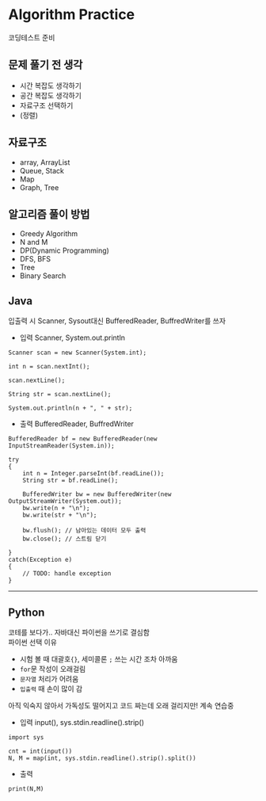 # Algorithm Practice
코딩테스트 준비

## 문제 풀기 전 생각 
- 시간 복잡도 생각하기
- 공간 복잡도 생각하기 
- 자료구조 선택하기 
- (정렬)

## 자료구조 
- array, ArrayList
- Queue, Stack
- Map
- Graph, Tree

## 알고리즘 풀이 방법

- Greedy Algorithm
- N and M
- DP(Dynamic Programming)
- DFS, BFS
- Tree
- Binary Search

## Java  
입출력 시 Scanner, Sysout대신 BufferedReader, BuffredWriter를 쓰자  
+ 입력 Scanner, System.out.println  
```  
Scanner scan = new Scanner(System.int);

int n = scan.nextInt();

scan.nextLine();

String str = scan.nextLine();

System.out.println(n + ", " + str);
```  

+ 출력 BufferedReader, BuffredWriter  
```  
BufferedReader bf = new BufferedReader(new InputStreamReader(System.in));

try
{
    int n = Integer.parseInt(bf.readLine());
    String str = bf.readLine();

    BufferedWriter bw = new BufferedWriter(new OutputStreamWriter(System.out));
    bw.write(n + "\n");
    bw.write(str + "\n");

    bw.flush(); // 남아있는 데이터 모두 출력
    bw.close(); // 스트림 닫기

}
catch(Exception e)
{
	// TODO: handle exception
}
```  
<hr>

## Python   
코테를 보다가.. 자바대신 파이썬을 쓰기로 결심함  
파이썬 선택 이유   

- 시험 볼 때 대괄호```{}```, 세미콜론 ```;``` 쓰는 시간 조차 아까움  
- ```for```문 작성이 오래걸림  
- ```문자열``` 처리가 어려움   
- ```입출력``` 때 손이 많이 감 

아직 익숙지 않아서 가독성도 떨어지고 코드 짜는데 오래 걸리지만! 계속 연습중  


- 입력 input(), sys.stdin.readline().strip()
```
import sys

cnt = int(input())
N, M = map(int, sys.stdin.readline().strip().split())
```
- 출력
```
print(N,M)
```